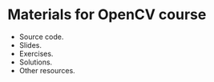 # Materials for OpenCV course

- Source code.
- Slides.
- Exercises.
- Solutions.
- Other resources.
